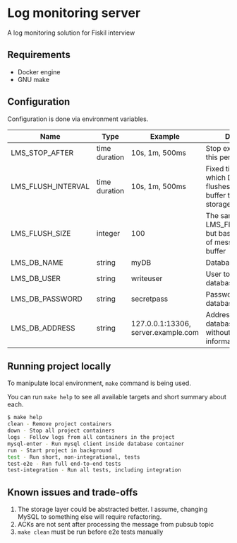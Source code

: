 # Log monitoring server
A log monitoring solution for Fiskil interview


## Requirements
* Docker engine
* GNU make

## Configuration

Configuration is done via environment variables.

|Name|Type|Example|Description|
|-|-|-|-|
|LMS_STOP_AFTER|time duration|10s, 1m, 500ms|Stop execution after this period
|LMS_FLUSH_INTERVAL|time duration|10s, 1m, 500ms|Fixed time period at which DataCollector flushes its message buffer to persistent storage
|LMS_FLUSH_SIZE|integer|100|The same as LMS_FLUSH_INTERVAL but based on number of messages in internal buffer|
|LMS_DB_NAME|string|myDB|Database name to use|
|LMS_DB_USER|string|writeuser|User to access database|
|LMS_DB_PASSWORD|string|secretpass|Password to access database|
|LMS_DB_ADDRESS|string|127.0.0.1:13306, server.example.com|Address of remote database server with or without port information|


## Running project locally

To manipulate local environment, `make` command is being used.

You can run `make help` to see all available targets and short summary about each.
```sh
$ make help
clean - Remove project containers
down - Stop all project containers
logs - Follow logs from all containers in the project
mysql-enter - Run mysql client inside database container
run - Start project in background
test - Run short, non-integrational, tests
test-e2e - Run full end-to-end tests
test-integration - Run all tests, including integration
```

## Known issues and trade-offs

1. The storage layer could be abstracted better. I assume, changing MySQL to something else will require refactoring.
1. ACKs are not sent after processing the message from pubsub topic
1. `make clean` must be run before e2e tests manually
